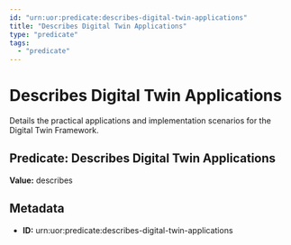 ```yaml
---
id: "urn:uor:predicate:describes-digital-twin-applications"
title: "Describes Digital Twin Applications"
type: "predicate"
tags:
  - "predicate"
---
```


# Describes Digital Twin Applications

Details the practical applications and implementation scenarios for the Digital Twin Framework.

## Predicate: Describes Digital Twin Applications

**Value:** describes

## Metadata

- **ID:** urn:uor:predicate:describes-digital-twin-applications
